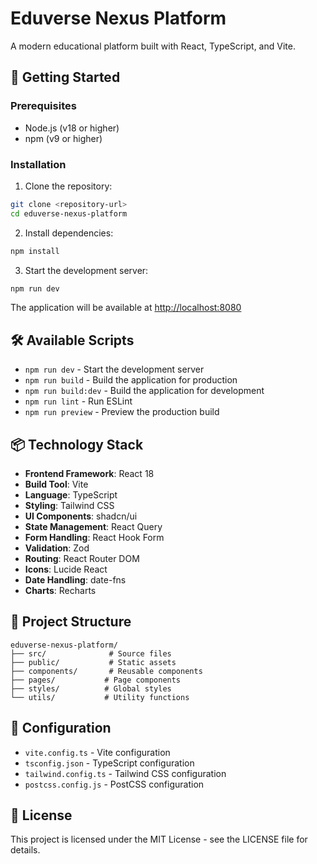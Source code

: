 # Eduverse Nexus Platform

A modern educational platform built with React, TypeScript, and Vite.

## 🚀 Getting Started

### Prerequisites

- Node.js (v18 or higher)
- npm (v9 or higher)

### Installation

1. Clone the repository:
```bash
git clone <repository-url>
cd eduverse-nexus-platform
```

2. Install dependencies:
```bash
npm install
```

3. Start the development server:
```bash
npm run dev
```

The application will be available at [http://localhost:8080](http://localhost:8080)

## 🛠️ Available Scripts

- `npm run dev` - Start the development server
- `npm run build` - Build the application for production
- `npm run build:dev` - Build the application for development
- `npm run lint` - Run ESLint
- `npm run preview` - Preview the production build

## 📦 Technology Stack

- **Frontend Framework**: React 18
- **Build Tool**: Vite
- **Language**: TypeScript
- **Styling**: Tailwind CSS
- **UI Components**: shadcn/ui
- **State Management**: React Query
- **Form Handling**: React Hook Form
- **Validation**: Zod
- **Routing**: React Router DOM
- **Icons**: Lucide React
- **Date Handling**: date-fns
- **Charts**: Recharts

## 📁 Project Structure

```
eduverse-nexus-platform/
├── src/              # Source files
├── public/           # Static assets
├── components/       # Reusable components
├── pages/           # Page components
├── styles/          # Global styles
└── utils/           # Utility functions
```

## 🔧 Configuration

- `vite.config.ts` - Vite configuration
- `tsconfig.json` - TypeScript configuration
- `tailwind.config.ts` - Tailwind CSS configuration
- `postcss.config.js` - PostCSS configuration

## 📝 License

This project is licensed under the MIT License - see the LICENSE file for details.
